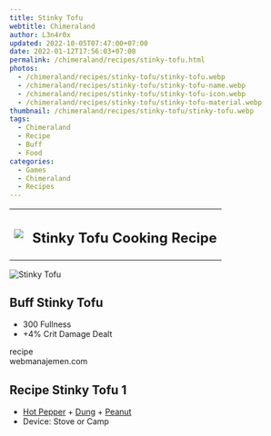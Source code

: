 ```yaml
---
title: Stinky Tofu
webtitle: Chimeraland
author: L3n4r0x
updated: 2022-10-05T07:47:00+07:00
date: 2022-01-12T17:56:03+07:00
permalink: /chimeraland/recipes/stinky-tofu.html
photos:
  - /chimeraland/recipes/stinky-tofu/stinky-tofu.webp
  - /chimeraland/recipes/stinky-tofu/stinky-tofu-name.webp
  - /chimeraland/recipes/stinky-tofu/stinky-tofu-icon.webp
  - /chimeraland/recipes/stinky-tofu/stinky-tofu-material.webp
thumbnail: /chimeraland/recipes/stinky-tofu/stinky-tofu.webp
tags:
  - Chimeraland
  - Recipe
  - Buff
  - Food
categories:
  - Games
  - Chimeraland
  - Recipes
---
```


<section id="bootstrap-wrapper"><link rel="stylesheet" href="https://cdn.statically.io/gh/dimaslanjaka/Web-Manajemen/40ac3225/css/bootstrap-4.5-wrapper.css"/><div class="row mb-2"><div class="col-md-12 mb-2"><table class="table" id="post-info"><tbody><tr><td><img class="d-inline-block me-2" src="/chimeraland/recipes/stinky-tofu/stinky-tofu-icon.webp" width="auto" height="auto"/></td><td><h1 class="fs-5">Stinky Tofu Cooking Recipe</h1></td></tr></tbody></table></div></div><div class="card mb-2"><div class="row g-0"><div class="col-sm-4 position-relative mb-2"><img src="/chimeraland/recipes/stinky-tofu/stinky-tofu-material.webp" class="card-img fit-cover w-100 h-100" alt="Stinky Tofu" data-fancybox="true"/></div><div class="col-sm-8 mb-2"><div class="card-body"><h2 class="card-title fs-5">Buff Stinky Tofu</h2><div class="card-text"><ul><li>300 Fullness</li><li>+4% Crit Damage Dealt</li></ul></div><span class="badge rounded-pill bg-dark">recipe</span></div><div class="card-footer text-end text-muted">webmanajemen.com</div></div></div></div><div class="row mb-2"><div class="col-12 col-lg-6 recipe-item mb-2"><div class="card"><div class="card-body"><h2 class="card-title fs-5">Recipe Stinky Tofu 1</h2><div class="card-text"><ul><li><a class="text-decoration-none" href="/chimeraland/materials/hot-pepper.html">Hot Pepper</a><span> + </span><a class="text-decoration-none" href="/chimeraland/materials/dung.html">Dung</a><span> + </span><a class="text-decoration-none" href="/chimeraland/materials/peanut.html">Peanut</a></li><li>Device: Stove or Camp</li></ul></div></div></div></div></div></section>